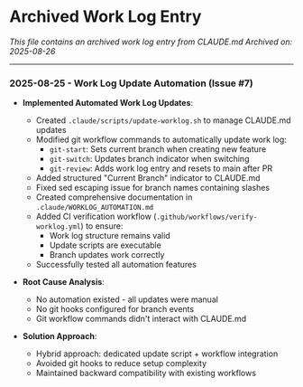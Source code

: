 # Archived Work Log Entry

*This file contains an archived work log entry from CLAUDE.md*
*Archived on: 2025-08-26*

---

### 2025-08-25 - Work Log Update Automation (Issue #7)

- **Implemented Automated Work Log Updates**:

  - Created `.claude/scripts/update-worklog.sh` to manage CLAUDE.md updates
  - Modified git workflow commands to automatically update work log:
    - `git-start`: Sets current branch when creating new feature
    - `git-switch`: Updates branch indicator when switching
    - `git-review`: Adds work log entry and resets to main after PR
  - Added structured "Current Branch" indicator to CLAUDE.md
  - Fixed sed escaping issue for branch names containing slashes
  - Created comprehensive documentation in `.claude/WORKLOG_AUTOMATION.md`
  - Added CI verification workflow (`.github/workflows/verify-worklog.yml`) to ensure:
    - Work log structure remains valid
    - Update scripts are executable
    - Branch updates work correctly
  - Successfully tested all automation features

- **Root Cause Analysis**:

  - No automation existed - all updates were manual
  - No git hooks configured for branch events
  - Git workflow commands didn't interact with CLAUDE.md

- **Solution Approach**:
  - Hybrid approach: dedicated update script + workflow integration
  - Avoided git hooks to reduce setup complexity
  - Maintained backward compatibility with existing workflows
